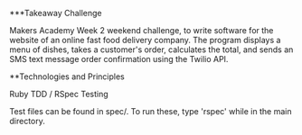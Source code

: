 ***Takeaway Challenge

Makers Academy Week 2 weekend challenge, to write software for the website of an online fast food delivery company. The program displays a menu of dishes, takes a customer's order, calculates the total, and sends an SMS text message order confirmation using the Twilio API.

**Technologies and Principles

Ruby
TDD / RSpec
Testing

Test files can be found in spec/. To run these, type 'rspec' while in the main directory.

